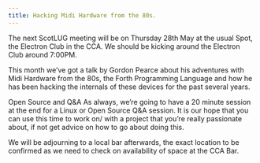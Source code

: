 ```yaml
---
title: Hacking Midi Hardware from the 80s.
---
```


The next ScotLUG meeting will be on Thursday 28th May at the usual Spot, the Electron Club in the CCA. We should be kicking around the Electron Club around 7:00PM.

This month we’ve got a talk by Gordon Pearce about his adventures with Midi Hardware from the 80s, the Forth Programming Language and how he has been hacking the internals of these devices for the past several years.

Open Source and Q&A As always, we’re going to have a 20 minute session at the end for a Linux or Open Source Q&A session. It is our hope that you can use this time to work on/ with a project that you’re really passionate about, if not get advice on how to go about doing this.

We will be adjourning to a local bar afterwards, the exact location to be confirmed as we need to check on availability of space at the CCA Bar.
